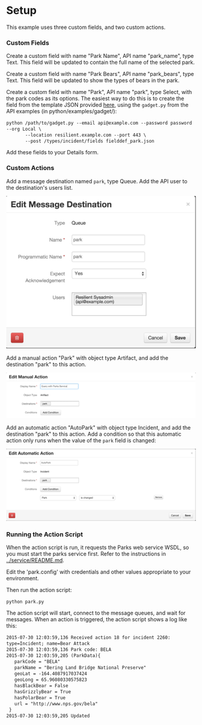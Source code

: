 # Setup

This example uses three custom fields, and two custom actions.

### Custom Fields

Create a custom field with name "Park Name", API name "park_name", type Text.
This field will be updated to contain the full name of the selected park.

Create a custom field with name "Park Bears", API name "park_bears", type Text.
This field will be updated to show the types of bears in the park.

Create a custom field with name "Park", API name "park", type Select, with the
park codes as its options.  The easiest way to do this is to create the field
from the template JSON provided [here](fielddef_park.json), using the `gadget.py`
from the API examples (in python/examples/gadget/):

    python /path/to/gadget.py --email api@example.com --password password --org Local \
           --location resilient.example.com --port 443 \
           --post /types/incident/fields fielddef_park.json

Add these fields to your Details form.

### Custom Actions

Add a message destination named `park`, type Queue.  Add the API user to the
destination's users list.

![Message Destination](documentation/destination.png)

Add a manual action "Park" with object type Artifact, and add the destination
"park" to this action.

![Manual Action](documentation/manual_action.png)

Add an automatic action "AutoPark" with object type Incident, and add the
destination "park" to this action.  Add a condition so that this automatic
action only runs when the value of the `park` field is changed:

![Automatic Action](documentation/automatic_action.png)


### Running the Action Script

When the action script is run, it requests the Parks web service WSDL,
so you must start the parks service first.  Refer to the instructions in
[../service/README.md](../service/README.md).

Edit the 'park.config' with credentials and other values appropriate to your environment.

Then run the action script:

    python park.py

The action script will start, connect to the message queues, and wait for messages.
When an action is triggered, the action script shows a log like this:

    2015-07-30 12:03:59,136 Received action 18 for incident 2260: type=Incident; name=Bear Attack
    2015-07-30 12:03:59,136 Park code: BELA
    2015-07-30 12:03:59,205 (ParkData){
       parkCode = "BELA"
       parkName = "Bering Land Bridge National Preserve"
       geoLat = -164.4087917037424
       geoLong = 65.96080330575823
       hasBlackBear = False
       hasGrizzlyBear = True
       hasPolarBear = True
       url = "http://www.nps.gov/bela"
     }
    2015-07-30 12:03:59,205 Updated

